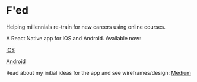 # F'ed
Helping millennials re-train for new careers using online courses.

A React Native app for iOS and Android. Available now:

[iOS](https://itunes.apple.com/us/app/fed-career-re-training-for-millennials/id1246455050?ls=1&mt=8)

[Android](https://play.google.com/store/apps/details?id=com.millennialjobs)

Read about my initial ideas for the app and see wireframes/design: [Medium](https://medium.com/@dgurns/fed-follow-along-as-i-build-a-new-app-for-millennials-b51825f4500a)
